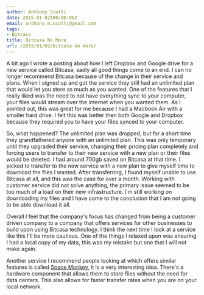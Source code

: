 ```yaml
---
author: Anthony Scotti
date: 2015-01-02T00:00:00Z
email: anthony.m.scotti@gmail.com
tags:
- Bitcasa
title: Bitcasa No More
url: /2015/01/02/bitcasa-no-more/
---
```


A bit ago I wrote a posting about how I left Dropbox and Google drive for a new service called Bitcasa, sadly all good things come to an end. I can no longer recommend Bitcasa because of the change in their service and plans. When I signed up and got the service they still had an unlimited plan that would let you store as much as you wanted. One of the features that I really liked was the need to not have everything sync to your computer, your files would stream over the internet when you wanted them. As I pointed out, this was great for me because I had a Macbook Air with a smaller hard drive. I felt this was better then both Google and Dropbox because they required you to have your files synced to your computer.

So, what happened? The unlimited plan was dropped, but for a short time they grandfathered anyone with an unlimited plan. This was only temporary until they upgraded their service, changing their pricing plan completely and forcing users to transfer to their new service with a new plan or their files would be deleted. I had around 700gb saved on Bitcasa at that time. I picked to transfer to the new service with a new plan to give myself time to download the files I wanted. After transferring, I found myself unable to use Bitcasa at all, and this was the case for over a month. Working with customer service did not solve anything, the primary issue seemed to be too much of a load on their new infrastructure. I'm still working on downloading my files and I have come to the conclusion that I am not going to be able download it all.

Overall I feel that the company's focus has changed from being a customer driven company to a company that offers services for other businesses to build upon using Bitcasa technology. I think the next time I look at a service like this I'll be more cautious. One of the things I relaxed upon was ensuring I had a local copy of my data, this was my mistake but one that I will not make again.

Another service I recommend people looking at which offers similar features is called [Space Monkey](https://www.spacemonkey.com/), it is a very interesting idea. There's a hardware component that allows them to store files without the need for data centers. This also allows for faster transfer rates when you are on your local network.
